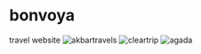 # bonvoya
travel website
![akbartravels](https://user-images.githubusercontent.com/97904370/149954078-c8d96d42-5b4c-4d51-b36f-e412a8b86478.jpg)
![cleartrip](https://user-images.githubusercontent.com/97904370/149954329-97dc1f32-38c7-4bf1-b655-f4f31d903127.jpg)
![agada](https://user-images.githubusercontent.com/97904370/149954403-4f9d1d80-8a1c-4cf3-a196-bd3d826f627f.jpg)
